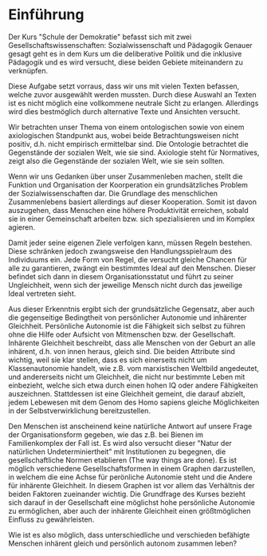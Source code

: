 # Einführung

Der Kurs "Schule der Demokratie" befasst sich mit zwei Gesellschaftswissenschaften:
Sozialwissenschaft und Pädagogik
Genauer gesagt geht es in dem Kurs um die deliberative Politik und die inklusive Pädagogik und es wird versucht, diese beiden Gebiete miteinandern zu verknüpfen.

Diese Aufgabe setzt vorraus, dass wir uns mit vielen Texten befassen, welche zuvor ausgewählt werden mussten. Durch diese Auswahl an Texten ist es nicht möglich eine vollkommene neutrale Sicht zu erlangen.
Allerdings wird dies bestmöglich durch alternative Texte und Ansichten versucht.

Wir betrachten unser Thema von einem ontologischen sowie von einem axiologischen Standpunkt aus, wobei beide Betrachtungsweisen nicht positiv, d.h. nicht empirisch ermittelbar sind.
Die Ontologie betrachtet die Gegenstände der sozialen Welt, wie sie sind.
Axiologie steht für Normatives, zeigt also die Gegenstände der sozialen Welt, wie sie sein sollten.

Wenn wir uns Gedanken über unser Zusammenleben machen, stellt die Funktion und Organisation der Koorperation ein grundsätzliches Problem der Sozialwissenschaften dar.
Die Grundlage des menschlichen Zusammenlebens basiert allerdings auf dieser Kooperation.
Somit ist davon auszugehen, dass Menschen eine höhere Produktivität erreichen, sobald sie in einer Gemeinschaft arbeiten bzw. sich spezialisieren und im Komplex agieren.

Damit jeder seine eigenen Ziele verfolgen kann, müssen Regeln bestehen.
Diese schränken jedoch zwangsweise den Handlungsspielraum des Individuums ein.
Jede Form von Regel, die versucht gleiche Chancen für alle zu garantieren, zwängt ein bestimmtes Ideal auf den Menschen.
Dieser befindet sich dann in diesem Organisationsstatut und führt zu seiner Ungleichheit, wenn sich der jeweilige Mensch nicht durch das jeweilige Ideal vertreten sieht.

Aus dieser Erkenntnis ergibt sich der grundsätzliche Gegensatz, aber auch die gegenseitige Bedingtheit von persönlicher Autonomie und inhärenter Gleichheit.
Persönliche Autonomie ist die Fähigkeit sich selbst zu führen ohne die Hilfe oder Aufsicht von Mitmenschen bzw. der Gesellschaft.
Inhärente Gleichheit beschreibt, dass alle Menschen von der Geburt an alle inhärent, d.h. von innen heraus, gleich sind.
Die beiden Attribute sind wichtig, weil sie klar stellen, dass es sich einerseits nicht um Klassenautonomie handelt, wie z.B. vom marxistischen Weltbild angedeutet, und andererseits nicht um Gleichheit, die nicht nur bestimmte Leben mit einbezieht, welche sich etwa durch einen hohen IQ oder andere Fähigkeiten auszeichnen.
Stattdessen ist eine Gleichheit gemeint, die darauf abzielt, jedem Lebewesen mit dem Genom des Homo sapiens gleiche Möglichkeiten in der Selbstverwirklichung bereitzustellen.

Den Menschen ist anscheinend keine natürliche Antwort auf unsere Frage der Organisationsform gegeben, wie das z.B. bei Bienen im Familienkomplex der Fall ist.
Es wird also versucht dieser "Natur der natürlichen Undeterminiertheit" mit Institutionen zu begegnen, die gesellschaftliche Normen etablieren (The way things are done).
Es ist möglich verschiedene Gesellschaftsformen in einem Graphen darzustellen, in welchem die eine Achse für perönliche Autonomie steht und die Andere für inhärente Gleichheit.
In diesem Graphen ist vor allem das Verhältnis der beiden Faktoren zueinander wichtig.
Die Grundfrage des Kurses bezieht sich darauf in der Gesellschaft eine möglichst hohe persönliche Autonomie zu ermöglichen, aber auch der inhärente Gleichheit einen größtmöglichen Einfluss zu gewährleisten.

Wie ist es also möglich, dass unterschiedliche und verschieden befähigte Menschen inhärent gleich und persönlich autonom zusammen leben?

<!-- TODO: MH Hier sollten evtl. die Abbildungen von Haus und/oder Autonomie/Gleichwertigkeit-Tradeoff eingefügt werden, evtl. dafür neu malen. -->
